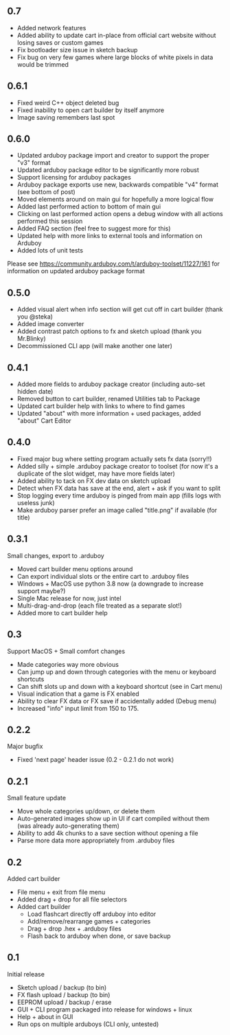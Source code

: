 ## 0.7
* Added network features
* Added ability to update cart in-place from official cart website without losing saves or custom games
* Fix bootloader size issue in sketch backup
* Fix bug on very few games where large blocks of white pixels in data would be trimmed

## 0.6.1
* Fixed weird C++ object deleted bug
* Fixed inability to open cart builder by itself anymore
* Image saving remembers last spot

## 0.6.0

* Updated arduboy package import and creator to support the proper "v3" format
* Updated arduboy package editor to be significantly more robust
* Support licensing for arduboy packages
* Arduboy package exports use new, backwards compatible "v4" format (see bottom of post)
* Moved elements around on main gui for hopefully a more logical flow
* Added last performed action to bottom of main gui
* Clicking on last performed action opens a debug window with all actions performed this session
* Added FAQ section (feel free to suggest more for this)
* Updated help with more links to external tools and information on Arduboy
* Added lots of unit tests

Please see https://community.arduboy.com/t/arduboy-toolset/11227/161 for information on updated arduboy package format


## 0.5.0

* Added visual alert when info section will get cut off in cart builder (thank you @steka)
* Added image converter
* Added contrast patch options to fx and sketch upload (thank you Mr.Blinky)
* Decommissioned CLI app (will make another one later)

## 0.4.1

* Added more fields to arduboy package creator (including auto-set hidden date)
* Removed button to cart builder, renamed Utilities tab to Package
* Updated cart builder help with links to where to find games
* Updated "about" with more information + used packages, added "about" Cart Editor

## 0.4.0

* Fixed major bug where setting program actually sets fx data (sorry!!)
* Added silly + simple .arduboy package creator to toolset (for now it's a duplicate of the slot widget, may have more fields later)
* Added ability to tack on FX dev data on sketch upload
* Detect when FX data has save at the end, alert + ask if you want to split
* Stop logging every time arduboy is pinged from main app (fills logs with useless junk)
* Make arduboy parser prefer an image called "title.png" if available (for title)

## 0.3.1

Small changes, export to .arduboy

* Moved cart builder menu options around
* Can export individual slots or the entire cart to .arduboy files
* Windows + MacOS use python 3.8 now (a downgrade to increase support maybe?)
* Single Mac release for now, just intel
* Multi-drag-and-drop (each file treated as a separate slot!)
* Added more to cart builder help

## 0.3

Support MacOS + Small comfort changes

* Made categories way more obvious
* Can jump up and down through categories with the menu or keyboard shortcuts
* Can shift slots up and down with a keyboard shortcut (see in Cart menu)
* Visual indication that a game is FX enabled
* Ability to clear FX data or FX save if accidentally added (Debug menu)
* Increased "info" input limit from 150 to 175.

## 0.2.2

Major bugfix

* Fixed 'next page' header issue (0.2 - 0.2.1 do not work)

## 0.2.1

Small feature update

* Move whole categories up/down, or delete them
* Auto-generated images show up in UI if cart compiled without them (was already auto-generating them)
* Ability to add 4k chunks to a save section without opening a file
* Parse more data more appropriately from .arduboy files

## 0.2

Added cart builder

* File menu + exit from file menu
* Added drag + drop for all file selectors
* Added cart builder
  * Load flashcart directly off arduboy into editor
  * Add/remove/rearrange games + categories
  * Drag + drop .hex + .arduboy files
  * Flash back to arduboy when done, or save backup

## 0.1

Initial release

* Sketch upload / backup (to bin)
* FX flash upload / backup (to bin)
* EEPROM upload / backup / erase
* GUI + CLI program packaged into release for windows + linux
* Help + about in GUI
* Run ops on multiple arduboys (CLI only, untested)